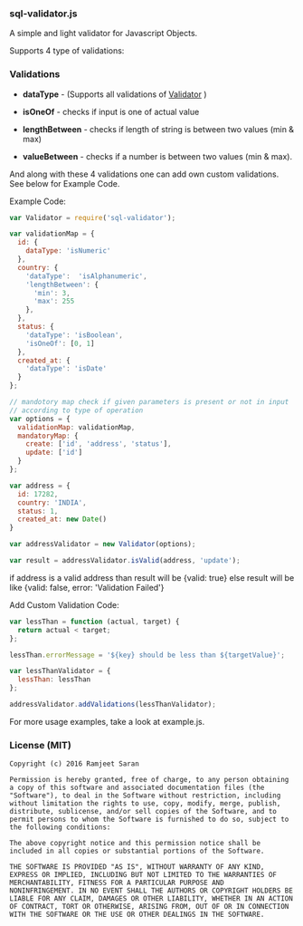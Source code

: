 ### sql-validator.js

A simple and light validator for Javascript Objects.

Supports 4 type of validations:

### Validations

- **dataType** - (Supports all validations of [Validator](https://www.npmjs.com/package/validator) )

- **isOneOf** - checks if input is one of actual value

- **lengthBetween** - checks if length of string is between two values (min & max)

- **valueBetween** - checks if a number is between two values (min & max).

And along with these 4 validations one can add own custom validations. See below for Example Code.

Example Code:

```javascript
var Validator = require('sql-validator');

var validationMap = {
  id: {
    dataType: 'isNumeric'
  },
  country: {
    'dataType':  'isAlphanumeric',
    'lengthBetween': {
      'min': 3,
      'max': 255
    },
  },
  status: {
    'dataType': 'isBoolean',
    'isOneOf': [0, 1]
  },
  created_at: {
    'dataType': 'isDate'
  }
};

// mandotory map check if given parameters is present or not in input 
// according to type of operation
var options = {
  validationMap: validationMap,
  mandatoryMap: {
    create: ['id', 'address', 'status'],
    update: ['id']
  }
};

var address = {
  id: 17282,
  country: 'INDIA',
  status: 1,
  created_at: new Date()
}

var addressValidator = new Validator(options);

var result = addressValidator.isValid(address, 'update');
```


if address is a valid address than result will be {valid: true}
else result will be like  {valid: false, error: 'Validation Failed'}

Add Custom Validation Code:

```javascript
var lessThan = function (actual, target) {
  return actual < target;
};

lessThan.errorMessage = '${key} should be less than ${targetValue}';

var lessThanValidator = {
  lessThan: lessThan
};

addressValidator.addValidations(lessThanValidator);

```


For more usage examples, take a look at example.js.


### License (MIT)

```
Copyright (c) 2016 Ramjeet Saran

Permission is hereby granted, free of charge, to any person obtaining
a copy of this software and associated documentation files (the
"Software"), to deal in the Software without restriction, including
without limitation the rights to use, copy, modify, merge, publish,
distribute, sublicense, and/or sell copies of the Software, and to
permit persons to whom the Software is furnished to do so, subject to
the following conditions:

The above copyright notice and this permission notice shall be
included in all copies or substantial portions of the Software.

THE SOFTWARE IS PROVIDED "AS IS", WITHOUT WARRANTY OF ANY KIND,
EXPRESS OR IMPLIED, INCLUDING BUT NOT LIMITED TO THE WARRANTIES OF
MERCHANTABILITY, FITNESS FOR A PARTICULAR PURPOSE AND
NONINFRINGEMENT. IN NO EVENT SHALL THE AUTHORS OR COPYRIGHT HOLDERS BE
LIABLE FOR ANY CLAIM, DAMAGES OR OTHER LIABILITY, WHETHER IN AN ACTION
OF CONTRACT, TORT OR OTHERWISE, ARISING FROM, OUT OF OR IN CONNECTION
WITH THE SOFTWARE OR THE USE OR OTHER DEALINGS IN THE SOFTWARE.

```
